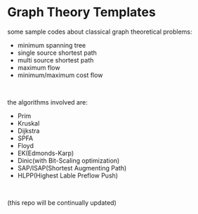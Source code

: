 # Graph Theory Templates
some sample codes about classical graph theoretical problems:

- minimum spanning tree
- single source shortest path
- multi source shortest path
- maximum flow
- minimum/maximum cost flow

<br>

the algorithms involved are:

- Prim
- Kruskal
- Dijkstra
- SPFA
- Floyd
- EK(Edmonds-Karp)
- Dinic(with Bit-Scaling optimization)
- SAP/ISAP(Shortest Augmenting Path)
- HLPP(Highest Lable Preflow Push)

<br>

(this repo will be continually updated)
